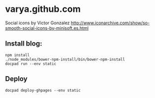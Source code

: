 # varya.github.com

Social icons by Victor Gonzalez
http://www.iconarchive.com/show/so-smooth-social-icons-by-minisoft.es.html

## Install blog:

    npm install
    ./node_modules/bower-npm-install/bin/bower-npm-install
    docpad run --env static

## Deploy

    docpad deploy-ghpages --env static
